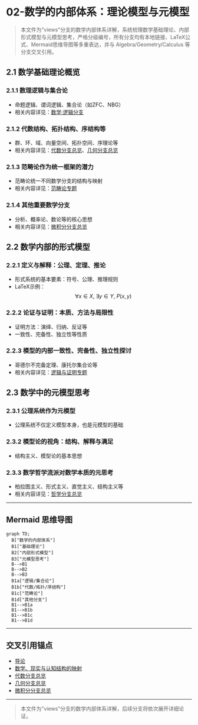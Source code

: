 # 02-数学的内部体系：理论模型与元模型

> 本文件为"views"分支的数学内部体系详解，系统梳理数学基础理论、内部形式模型与元模型思考，严格分级编号，所有分支均有本地链接、LaTeX公式、Mermaid思维导图等多重表达，并与 Algebra/Geometry/Calculus 等分支交叉引用。

## 2.1 数学基础理论概览

### 2.1.1 数理逻辑与集合论

- 命题逻辑、谓词逻辑、集合论（如ZFC、NBG）
- 相关内容详见：[数学·逻辑分支](../30-FormalMethods/02-FormalLanguages.md)

### 2.1.2 代数结构、拓扑结构、序结构等

- 群、环、域、向量空间、拓扑空间、序理论等
- 相关内容详见：[代数分支总览](../Algebra/01-Overview.md)、[几何分支总览](../Geometry/01-Overview.md)

### 2.1.3 范畴论作为统一框架的潜力

- 范畴论统一不同数学分支的结构与映射
- 相关内容详见：[范畴论专题](../Algebra/07-CategoryTheory.md)

### 2.1.4 其他重要数学分支

- 分析、概率论、数论等的核心思想
- 相关内容详见：[微积分分支总览](../Calculus/01-Overview.md)

## 2.2 数学内部的形式模型

### 2.2.1 定义与解释：公理、定理、推论

- 形式系统的基本要素：符号、公理、推理规则
- LaTeX示例：
  $$
  \forall x \in X,\ \exists y \in Y,\ P(x, y)
  $$

### 2.2.2 论证与证明：本质、方法与局限性

- 证明方法：演绎、归纳、反证等
- 一致性、完备性、独立性等性质

### 2.2.3 模型的内部一致性、完备性、独立性探讨

- 哥德尔不完备定理、康托尔集合论等
- 相关内容详见：[逻辑与证明专题](../30-FormalMethods/03-TypeTheory.md)

## 2.3 数学中的元模型思考

### 2.3.1 公理系统作为元模型

- 公理系统不仅定义模型本身，也是元模型的基础

### 2.3.2 模型论的视角：结构、解释与满足

- 结构主义、模型论的基本思想

### 2.3.3 数学哲学流派对数学本质的元思考

- 柏拉图主义、形式主义、直觉主义、结构主义等
- 相关内容详见：[哲学分支总览](../../90-Theory/README.md)

---

## Mermaid 思维导图

```mermaid
graph TD;
  B["数学的内部体系"]
  B1["基础理论"]
  B2["内部形式模型"]
  B3["元模型思考"]
  B-->B1
  B-->B2
  B-->B3
  B1a["逻辑/集合论"]
  B1b["代数/拓扑/序结构"]
  B1c["范畴论"]
  B1d["其他分支"]
  B1-->B1a
  B1-->B1b
  B1-->B1c
  B1-->B1d
```

---

## 交叉引用锚点

- [导论](./01-Introduction.md)
- [数学、现实与认知结构的映射](./03-MappingInteraction.md)
- [代数分支总览](../Algebra/01-Overview.md)
- [几何分支总览](../Geometry/01-Overview.md)
- [微积分分支总览](../Calculus/01-Overview.md)

---

> 本文件为"views"分支的数学内部体系详解，后续分支将依次展开详细论证。
